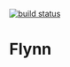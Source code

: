 [![build status](https://secure.travis-ci.org/logicalparadox/flynn.png)](http://travis-ci.org/logicalparadox/flynn)
# Flynn


